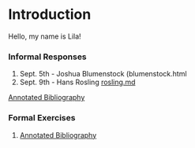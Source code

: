 # Introduction

Hello, my name is Lila! 

### Informal Responses

1. Sept. 5th - Joshua Blumenstock (blumenstock.html
2. Sept. 9th - Hans Rosling [rosling.md](...)

[Annotated Bibliography](...)

### Formal Exercises

1. [Annotated Bibliography](...)
